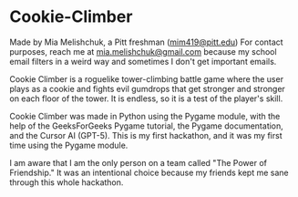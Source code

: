 # Cookie-Climber
Made by Mia Melishchuk, a Pitt freshman (mim419@pitt.edu)
For contact purposes, reach me at mia.melishchuk@gmail.com because my school email filters in a weird way and sometimes I don't get important emails.  

Cookie Climber is a roguelike tower-climbing battle game where the user plays as a cookie and fights evil gumdrops that get stronger and stronger on each floor of the tower. It is endless, so it is a test of the player's skill.  

Cookie Climber was made in Python using the Pygame module, with the help of the GeeksForGeeks Pygame tutorial, the Pygame documentation, and the Cursor AI (GPT-5). This is my first hackathon, and it was my first time using the Pygame module.  

I am aware that I am the only person on a team called "The Power of Friendship." It was an intentional choice because my friends kept me sane through this whole hackathon. 
